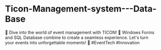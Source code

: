 # Ticon-Management-system---Data-Base
🌟 Dive into the world of event management with TICON! 🎉 Windows Forms and SQL Database combine to create a seamless experience. Let's turn your events into unforgettable moments! 💼 #EventTech #Innovation
